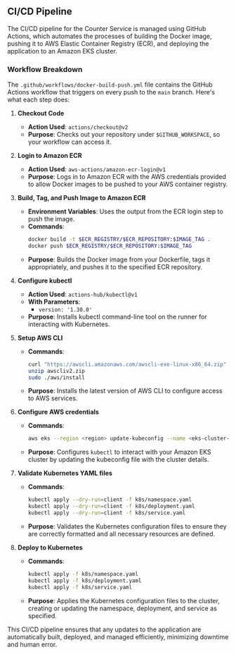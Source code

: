 ## CI/CD Pipeline

The CI/CD pipeline for the Counter Service is managed using GitHub Actions, which automates the processes of building the Docker image, pushing it to AWS Elastic Container Registry (ECR), and deploying the application to an Amazon EKS cluster.

### Workflow Breakdown

The `.github/workflows/docker-build-push.yml` file contains the GitHub Actions workflow that triggers on every push to the `main` branch. Here's what each step does:

1. **Checkout Code**
   - **Action Used**: `actions/checkout@v2`
   - **Purpose**: Checks out your repository under `$GITHUB_WORKSPACE`, so your workflow can access it.

2. **Login to Amazon ECR**
   - **Action Used**: `aws-actions/amazon-ecr-login@v1`
   - **Purpose**: Logs in to Amazon ECR with the AWS credentials provided to allow Docker images to be pushed to your AWS container registry.

3. **Build, Tag, and Push Image to Amazon ECR**
   - **Environment Variables**: Uses the output from the ECR login step to push the image.
   - **Commands**:
     ```bash
     docker build -t $ECR_REGISTRY/$ECR_REPOSITORY:$IMAGE_TAG .
     docker push $ECR_REGISTRY/$ECR_REPOSITORY:$IMAGE_TAG
     ```
   - **Purpose**: Builds the Docker image from your Dockerfile, tags it appropriately, and pushes it to the specified ECR repository.

4. **Configure kubectl**
   - **Action Used**: `actions-hub/kubectl@v1`
   - **With Parameters**:
     - `version: '1.30.0'`
   - **Purpose**: Installs kubectl command-line tool on the runner for interacting with Kubernetes.

5. **Setup AWS CLI**
   - **Commands**:
     ```bash
     curl "https://awscli.amazonaws.com/awscli-exe-linux-x86_64.zip" -o "awscliv2.zip"
     unzip awscliv2.zip
     sudo ./aws/install
     ```
   - **Purpose**: Installs the latest version of AWS CLI to configure access to AWS services.

6. **Configure AWS credentials**
   - **Commands**:
     ```bash
     aws eks --region <region> update-kubeconfig --name <eks-cluster-name>
     ```
   - **Purpose**: Configures `kubectl` to interact with your Amazon EKS cluster by updating the kubeconfig file with the cluster details.

7. **Validate Kubernetes YAML files**
   - **Commands**:
     ```bash
     kubectl apply --dry-run=client -f k8s/namespace.yaml
     kubectl apply --dry-run=client -f k8s/deployment.yaml
     kubectl apply --dry-run=client -f k8s/service.yaml
     ```
   - **Purpose**: Validates the Kubernetes configuration files to ensure they are correctly formatted and all necessary resources are defined.

8. **Deploy to Kubernetes**
   - **Commands**:
     ```bash
     kubectl apply -f k8s/namespace.yaml
     kubectl apply -f k8s/deployment.yaml
     kubectl apply -f k8s/service.yaml
     ```
   - **Purpose**: Applies the Kubernetes configuration files to the cluster, creating or updating the namespace, deployment, and service as specified.

This CI/CD pipeline ensures that any updates to the application are automatically built, deployed, and managed efficiently, minimizing downtime and human error.
